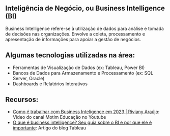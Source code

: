 ## Inteligência de Negócio, ou Business Intelligence (BI)

Business Intelligence refere-se à utilização de dados para análise e tomada de decisões nas organizações. Envolve a coleta, processamento e apresentação de informações para apoiar a gestão de negócios.

## Algumas tecnologias utilizadas na área:

-   Ferramentas de Visualização de Dados (ex: Tableau, Power BI)
-   Bancos de Dados para Armazenamento e Processamento (ex: SQL Server, Oracle)
-   Dashboards e Relatórios Interativos

## Recursos:

-   [Como é trabalhar com Business Inteligence em 2023 | Riviany Araújo](https://www.youtube.com/watch?v=hbCnWKIPfQg): Vídeo do canal Motim Educação no Youtube
-   [O que é business intelligence? Seu guia sobre o BI e por que ele é importante](https://www.tableau.com/pt-br/learn/articles/business-intelligence): Artigo do blog Tableau
